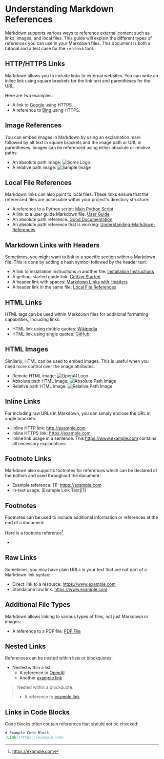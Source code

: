 # Understanding Markdown References

Markdown supports various ways to reference external content such as links, images, and local files. This guide will
explain the different types of references you can use in your Markdown files. This document is both a tutorial and a
test case for the `refcheck` tool.

## HTTP/HTTPS Links

Markdown allows you to include links to external websites. You can write an inline link using square brackets for the
link text and parentheses for the URL.

Here are two examples:

- A link to [Google](https://www.google.com) using HTTPS.
- A reference to [Bing](https://www.bing.com) using HTTPS.

## Image References

You can embed images in Markdown by using an exclamation mark followed by alt text in square brackets and the image
path or URL in parentheses. Images can be referenced using either absolute or relative paths:

- An absolute path image: ![Some Logo](/img/image.png)
- A relative path image: ![Sample Image](img.png)

## Local File References

Markdown links can also point to local files. These links ensure that the referenced files are accessible within your
project's directory structure:

- A reference to a Python script: [Main Python Script](src/main.py)
- A link to a user guide Markdown file: [User Guide](docs/user_guide.md)
- An absolute path reference: [Good Documentation](/docs/good_doc.md)
- An absolute path reference that is working: [Understanding-Markdown-References](/docs/Understanding-Markdown-References.md)

## Markdown Links with Headers

Sometimes, you might want to link to a specific section within a Markdown file. This is done by adding a hash symbol
followed by the header text:

- A link to installation instructions in another file: [Installation Instructions](other-directory/README.md#installation-instructions)
- A getting-started guide link: [Getting Started](/path/to/README.md#getting-started)
- A header link with spaces: [Markdown Links with Headers](#markdown-links-with-headers)
- A header link in the same file: [Local File References](#local-file-references)

## HTML Links

HTML tags can be used within Markdown files for additional formatting capabilities, including links:

- HTML link using double quotes: <a href="https://www.wikipedia.org">Wikipedia</a>
- HTML link using single quotes: <a href='https://www.github.com'>GitHub</a>

## HTML Images

Similarly, HTML can be used to embed images. This is useful when you need more control over the image attributes:

- Remote HTML image: <img src="https://www.openai.com/logo.png" alt="OpenAI Logo">
- Absolute path HTML image: <img src="/assets/img.png" alt="Absolute Path Image">
- Relative path HTML image: <img src="image.png" alt="Relative Path Image">

## Inline Links

For including raw URLs in Markdown, you can simply enclose the URL in angle brackets:

- Inline HTTP link: <http://example.com>
- Inline HTTPS link: <https://example.com>
- Inline link usage in a sentence: This <https://www.example.com> contains all necessary explanations.

## Footnote Links

Markdown also supports footnotes for references which can be declared at the bottom and used throughout the document:

- Example reference: [1]: <https://example.com>
- In-text usage: [Example Link Text][1]

## Footnotes

Footnotes can be used to include additional information or references at the end of a document:

Here is a footnote reference[^1].

- [^1]: <https://example.com>

## Raw Links

Sometimes, you may have plain URLs in your text that are not part of a Markdown link syntax:

- Direct link to a resource: https://www.example.com
- Standalone raw link: https://www.example.com

## Additional File Types

Markdown allows linking to various types of files, not just Markdown or images:

- A reference to a PDF file: [PDF File](files/sample.pdf)

## Nested Links

References can be nested within lists or blockquotes:

- Nested within a list:
  - A reference to [OpenAI](https://www.openai.com)
  - Another [example link](https://example.com)

> Nested within a blockquote:
>
> - A reference to [example link](https://example.com)

## Links in Code Blocks

Code blocks often contain references that should not be checked:

```Markdown
# Example Code Block
[Link](https://example.com)
